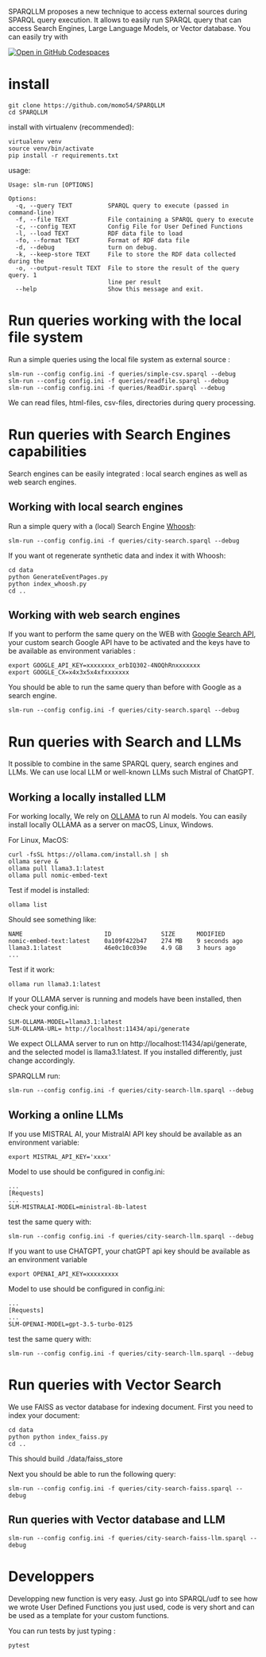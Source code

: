 SPARQLLM proposes a new technique to access external sources during SPARQL query execution.
It allows to easily run SPARQL query that can access Search Engines, Large Language Models, or Vector database. You can easily try with

[![Open in GitHub Codespaces](https://github.com/codespaces/badge.svg)](https://codespaces.new/momo54/SPARQLLM?quickstart=1)



# install

```
git clone https://github.com/momo54/SPARQLLM
cd SPARQLLM
```



install with virtualenv (recommended):
```
virtualenv venv
source venv/bin/activate
pip install -r requirements.txt
```

usage:
```
Usage: slm-run [OPTIONS]

Options:
  -q, --query TEXT          SPARQL query to execute (passed in command-line)
  -f, --file TEXT           File containing a SPARQL query to execute
  -c, --config TEXT         Config File for User Defined Functions
  -l, --load TEXT           RDF data file to load
  -fo, --format TEXT        Format of RDF data file
  -d, --debug               turn on debug.
  -k, --keep-store TEXT     File to store the RDF data collected during the
  -o, --output-result TEXT  File to store the result of the query query. 1
                            line per result
  --help                    Show this message and exit.
```



# Run queries working with the local file system


Run a simple queries using the local file system as external source :
```
slm-run --config config.ini -f queries/simple-csv.sparql --debug
slm-run --config config.ini -f queries/readfile.sparql --debug
slm-run --config config.ini -f queries/ReadDir.sparql --debug
```

We can read files, html-files, csv-files, directories during query processing.

# Run queries with Search Engines capabilities

Search engines can be easily integrated : local search engines as well as web search engines.

## Working with local search engines

Run a simple query with a (local) Search Engine [Whoosh](https://github.com/whoosh-community/whoosh):
```
slm-run --config config.ini -f queries/city-search.sparql --debug
```

If you want ot regenerate synthetic data and index it with Whoosh:
```
cd data
python GenerateEventPages.py
python index_whoosh.py
cd .. 
```

## Working with web search engines

If you want to perform the same query on the WEB with [Google Search API](https://developers.google.com/custom-search), your custom search Google API have
to be  activated and the keys have to be available as environment variables :
```
export GOOGLE_API_KEY=xxxxxxxx_orbIQ302-4NOQhRnxxxxxxx
export GOOGLE_CX=x4x3x5x4xfxxxxxxx
```

You should be able to run the same query than before with Google
as a search engine.
```
slm-run --config config.ini -f queries/city-search.sparql --debug
```

# Run queries with Search and LLMs

It possible to combine in the same SPARQL query, search engines and LLMs. We can use local LLM or well-known LLMs such Mistral of ChatGPT.

## Working a locally installed LLM

For working locally, We rely on [OLLAMA](https://ollama.com/) to run AI models. You can easily install locally OLLAMA as a server on macOS, Linux, Windows.

For Linux, MacOS:
```
curl -fsSL https://ollama.com/install.sh | sh
ollama serve &
ollama pull llama3.1:latest
ollama pull nomic-embed-text
```

Test if model is installed:
```
ollama list
```

Should see something like:
```
NAME                       ID              SIZE      MODIFIED      
nomic-embed-text:latest    0a109f422b47    274 MB    9 seconds ago    
llama3.1:latest            46e0c10c039e    4.9 GB    3 hours ago 
...
```

Test if it work:
```
ollama run llama3.1:latest
```

If your OLLAMA server is running and models have been installed, then check your config.ini:
```
SLM-OLLAMA-MODEL=llama3.1:latest
SLM-OLLAMA-URL= http://localhost:11434/api/generate
```
We expect OLLAMA server to run on http://localhost:11434/api/generate, and the selected model is llama3.1:latest. If you installed differently, just change accordingly.


SPARQLLM  run:
```
slm-run --config config.ini -f queries/city-search-llm.sparql --debug
```

## Working a online LLMs

If you  use MISTRAL AI, your MistralAI API key should be available as an environment variable:
```
export MISTRAL_API_KEY='xxxx'
```

Model to use should be configured in config.ini:
```
...
[Requests]
...
SLM-MISTRALAI-MODEL=ministral-8b-latest
```

test the same query with:
```
slm-run --config config.ini -f queries/city-search-llm.sparql --debug
```


If you want to use CHATGPT, your chatGPT api key should be available as an environment variable
```
export OPENAI_API_KEY=xxxxxxxxx
```

Model to use should be configured in config.ini:
```
...
[Requests]
...
SLM-OPENAI-MODEL=gpt-3.5-turbo-0125
```

test the same query with:
```
slm-run --config config.ini -f queries/city-search-llm.sparql --debug
```

# Run queries with Vector Search

We use FAISS as vector database for indexing document.
First you need to index your document:
```
cd data
python python index_faiss.py 
cd ..
```

This should build ./data/faiss_store

Next you should be able to run the following query:
```
slm-run --config config.ini -f queries/city-search-faiss.sparql --debug
```

## Run queries with Vector database and LLM

```
slm-run --config config.ini -f queries/city-search-faiss-llm.sparql --debug
```


# Developpers

Developping new function is very easy. Just go into SPARQL/udf to see how we wrote User Defined Functions you just used, code is very short and can be used as a template for your custom functions. 

You can run tests by  just typing :
```
pytest
```